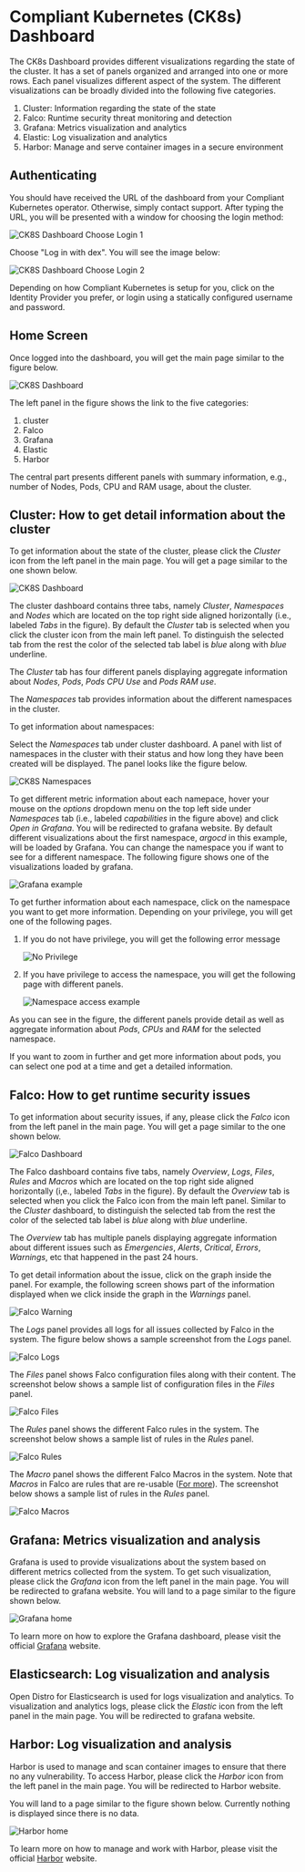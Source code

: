 # Compliant Kubernetes (CK8s) Dashboard

The CK8s Dashboard provides different visualizations regarding the state of the cluster. It has a set of panels organized and arranged into one or more rows. Each panel visualizes different aspect of the system. The different visualizations can be broadly divided into the following five categories.

1. Cluster: Information regarding the state of the state
2. Falco: Runtime security threat monitoring and detection
3. Grafana: Metrics visualization and analytics
4. Elastic: Log visualization and analytics
5. Harbor: Manage and serve container images in a secure environment

## Authenticating

You should have received the URL of the dashboard from your Compliant Kubernetes operator. Otherwise, simply contact support. After typing the URL, you will be presented with a window for choosing the login method:

![CK8S Dashboard Choose Login 1](../img/ck8sdash-choose-login1.png)

Choose "Log in with dex". You will see the image below:

![CK8S Dashboard Choose Login 2](../img/ck8sdash-choose-login2.png)

Depending on how Compliant Kubernetes is setup for you, click on the Identity Provider you prefer, or login using a statically configured username and password.

## Home Screen

Once logged into the dashboard, you will get the main page similar to the figure below.

![CK8S Dashboard](../img/ck8sdash.png)

The left panel in the figure shows the link to the five categories:

1. cluster
2. Falco
3. Grafana
4. Elastic
5. Harbor

The central part presents different panels with summary information, e.g., number of Nodes, Pods, CPU and RAM usage, about the cluster.

## Cluster: How to get detail information about the cluster

To get information about the state of the cluster, please click the *Cluster* icon  from the left panel in the main page. You will get a page similar to the one shown below.

![CK8S Dashboard](../img/cluster.png)

The cluster dashboard contains three tabs, namely *Cluster*, *Namespaces* and *Nodes* which are located on the top right side aligned horizontally (i.e., labeled *Tabs* in the figure). By default the *Cluster* tab is selected when you click the cluster icon from the main left panel. To distinguish the selected tab from the rest the color of the selected tab label is *blue* along with *blue* underline.

The *Cluster* tab has four different panels displaying aggregate information about *Nodes*, *Pods*, *Pods CPU Use* and *Pods RAM use*.

The *Namespaces* tab provides information about the different namespaces in the cluster.

To get information about namespaces:

Select the *Namespaces* tab under cluster dashboard. A panel with list of namespaces in the cluster with their status and how long they have been created will be displayed.  The panel looks like the figure below.

  ![CK8S Namespaces](../img/namespaces.png)

To get different metric information about each namepace,  hover your mouse on the *options* dropdown menu on the top left side under *Namespaces* tab (i.e., labeled *capabilities* in the figure above) and click *Open in Grafana*. You will be redirected to grafana website. By default different visualizations about the first namespace, *argocd* in this example, will be loaded by Grafana. You can change the namespace you if want to see for a different namespace. The following figure shows one of the visualizations loaded by grafana.

  ![Grafana example](../img/grafana_under_ns.png)

To get further information about each namespace, click on the namespace you want to get more information. Depending on your privilege, you will get one of the following pages.

  1. If you do not have privilege, you will get the following error message

      ![No Privilege](../img/no_privilege.png)

  1. If you have privilege to access the namespace, you will get the following page with different panels.

      ![Namespace access example](../img/privileged_ns.png)

   As you can see in the figure, the different panels provide detail as well as aggregate information about  *Pods*, *CPUs* and *RAM* for the selected namespace.

   If you want to zoom in further and get more information about pods, you can select one pod at a time and get a detailed information.

## Falco: How to get runtime security issues

To get information about security issues, if any, please click the *Falco* icon from the left panel in the main page. You will get a page similar to the one shown below.

![Falco Dashboard](../img/falco.png)

The Falco dashboard contains five tabs, namely *Overview*, *Logs*, *Files*, *Rules* and *Macros* which are located on the top right side aligned horizontally (i,e., labeled *Tabs* in the figure). By default the *Overview* tab is selected when you click the Falco icon from the main left panel. Similar to the *Cluster* dashboard, to distinguish the selected tab from the rest the color of the selected tab label is  *blue* along with *blue* underline.

The *Overview* tab has multiple panels displaying aggregate information about different issues such as *Emergencies*,  *Alerts*, *Critical*, *Errors*, *Warnings*, etc that happened in the past 24 hours.

To get detail information about the issue, click on the graph inside the panel. For example, the following screen shows part of the information displayed when we click inside the graph in the *Warnings* panel.

![Falco Warning](../img/falco_warning.png)

The *Logs* panel provides all logs for all issues collected by Falco in the system. The figure below shows a sample screenshot from the *Logs* panel.

![Falco Logs](../img/falco_logs.png)

The *Files* panel shows Falco configuration files along with their content. The screenshot below shows a sample list of configuration files in the *Files* panel.

![Falco Files](../img/falco_files.png)

The *Rules* panel shows the different Falco rules in the system. The screenshot below shows a sample list of rules in the *Rules* panel.

![Falco Rules](../img/falco_rules.png)

The *Macro* panel shows the different Falco Macros in the system. Note that *Macros* in Falco are rules that are re-usable ([For more](https://falco.org/docs/rules/)). The screenshot below shows a sample list of rules in the *Rules* panel.

![Falco Macros](../img/falco_macros.png)


## Grafana: Metrics visualization and analysis

Grafana is used to provide visualizations about the system based on different metrics collected from the system. To get such visualization, please click the *Grafana* icon from the left panel in the main page. You will be redirected to grafana website. You will land to a page similar to the figure shown below.

![Grafana home](../img/grafana.png)

To learn more on how to explore the Grafana dashboard, please visit the official [Grafana](https://grafana.com/docs/grafana/latest/features/dashboard/) website.

## Elasticsearch: Log visualization and analysis
Open Distro for Elasticsearch is used for logs visualization and analytics. To  visualization and analytics logs, please click the *Elastic* icon from the left panel in the main page. You will be redirected to grafana website.

## Harbor: Log visualization and analysis

Harbor is used to manage and scan container images to ensure that there no any vulnerability. To access Harbor, please click the *Harbor* icon from the left panel in the main page. You will be redirected to Harbor website.

You will land to a page similar to the figure shown below. Currently nothing is displayed since there is no data.

![Harbor home](../img/harbor.png)

To learn more on how to manage and work with Harbor, please visit the official [Harbor](https://goharbor.io/docs/2.1.0/working-with-projects/create-projects/) website.
